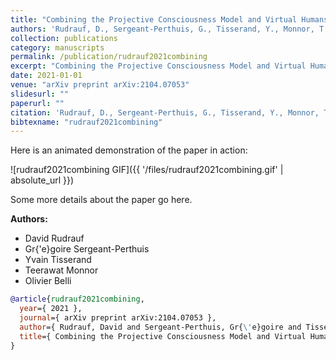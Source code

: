 ```yaml
---
title: "Combining the Projective Consciousness Model and Virtual Humans to assess ToM capacity in Virtual Reality: a proof-of-concept"
authors: 'Rudrauf, D., Sergeant-Perthuis, G., Tisserand, Y., Monnor, T. & Belli, O.'
collection: publications
category: manuscripts
permalink: /publication/rudrauf2021combining
excerpt: "Combining the Projective Consciousness Model and Virtual Humans to assess ToM capacity in Virtual Reality: a proof-of-concept"
date: 2021-01-01
venue: "arXiv preprint arXiv:2104.07053"
slidesurl: ""
paperurl: ""
citation: 'Rudrauf, D., Sergeant-Perthuis, G., Tisserand, Y., Monnor, T. & Belli, O. (2021). "Combining the Projective Consciousness Model and Virtual Humans to assess ToM capacity in Virtual Reality: a proof-of-concept." arXiv preprint arXiv:2104.07053.'
bibtexname: "rudrauf2021combining"
---
```


Here is an animated demonstration of the paper in action:

![rudrauf2021combining GIF]({{ '/files/rudrauf2021combining.gif' | absolute_url }})

Some more details about the paper go here.

**Authors:**
 - David Rudrauf
 - Gr{\'e}goire Sergeant-Perthuis
 - Yvain Tisserand
 - Teerawat Monnor
 - Olivier Belli

```bibtex
@article{rudrauf2021combining,
  year={ 2021 },
  journal={ arXiv preprint arXiv:2104.07053 },
  author={ Rudrauf, David and Sergeant-Perthuis, Gr{\'e}goire and Tisserand, Yvain and Monnor, Teerawat and Belli, Olivier },
  title={ Combining the Projective Consciousness Model and Virtual Humans to assess ToM capacity in Virtual Reality: a proof-of-concept },
}
```

